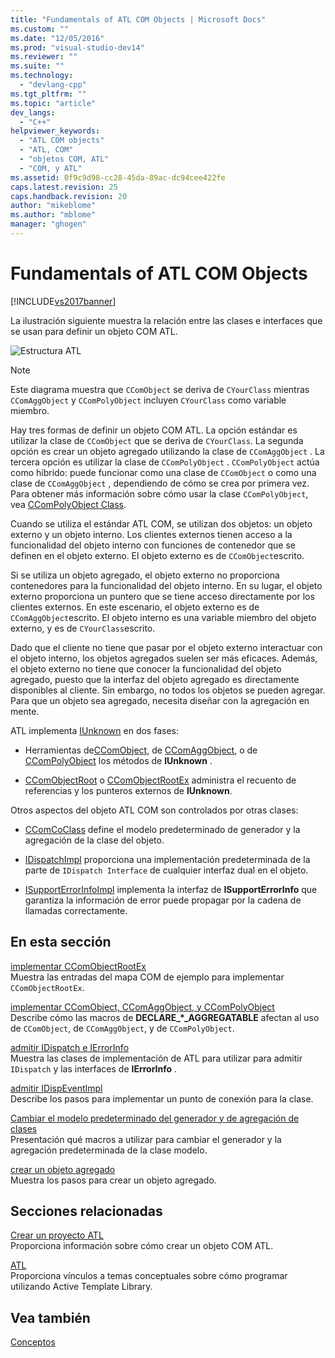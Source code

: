 ```yaml
---
title: "Fundamentals of ATL COM Objects | Microsoft Docs"
ms.custom: ""
ms.date: "12/05/2016"
ms.prod: "visual-studio-dev14"
ms.reviewer: ""
ms.suite: ""
ms.technology: 
  - "devlang-cpp"
ms.tgt_pltfrm: ""
ms.topic: "article"
dev_langs: 
  - "C++"
helpviewer_keywords: 
  - "ATL COM objects"
  - "ATL, COM"
  - "objetos COM, ATL"
  - "COM, y ATL"
ms.assetid: 0f9c9d98-cc28-45da-89ac-dc94cee422fe
caps.latest.revision: 25
caps.handback.revision: 20
author: "mikeblome"
ms.author: "mblome"
manager: "ghogen"
---
```

# Fundamentals of ATL COM Objects
[!INCLUDE[vs2017banner](../assembler/inline/includes/vs2017banner.md)]

La ilustración siguiente muestra la relación entre las clases e interfaces que se usan para definir un objeto COM ATL.  
  
 ![Estructura ATL](../atl/media/vc307y1.png "vc307Y1")  
  
> [!NOTE]
>  Este diagrama muestra que `CComObject` se deriva de `CYourClass` mientras `CComAggObject` y `CComPolyObject` incluyen `CYourClass` como variable miembro.  
  
 Hay tres formas de definir un objeto COM ATL.  La opción estándar es utilizar la clase de `CComObject` que se deriva de `CYourClass`.  La segunda opción es crear un objeto agregado utilizando la clase de `CComAggObject` .  La tercera opción es utilizar la clase de `CComPolyObject` .  `CComPolyObject` actúa como híbrido: puede funcionar como una clase de `CComObject` o como una clase de `CComAggObject` , dependiendo de cómo se crea por primera vez.  Para obtener más información sobre cómo usar la clase `CComPolyObject`, vea [CComPolyObject Class](../atl/reference/ccompolyobject-class.md).  
  
 Cuando se utiliza el estándar ATL COM, se utilizan dos objetos: un objeto externo y un objeto interno.  Los clientes externos tienen acceso a la funcionalidad del objeto interno con funciones de contenedor que se definen en el objeto externo.  El objeto externo es de `CComObject`escrito.  
  
 Si se utiliza un objeto agregado, el objeto externo no proporciona contenedores para la funcionalidad del objeto interno.  En su lugar, el objeto externo proporciona un puntero que se tiene acceso directamente por los clientes externos.  En este escenario, el objeto externo es de `CComAggObject`escrito.  El objeto interno es una variable miembro del objeto externo, y es de `CYourClass`escrito.  
  
 Dado que el cliente no tiene que pasar por el objeto externo interactuar con el objeto interno, los objetos agregados suelen ser más eficaces.  Además, el objeto externo no tiene que conocer la funcionalidad del objeto agregado, puesto que la interfaz del objeto agregado es directamente disponibles al cliente.  Sin embargo, no todos los objetos se pueden agregar.  Para que un objeto sea agregado, necesita diseñar con la agregación en mente.  
  
 ATL implementa [IUnknown](http://msdn.microsoft.com/library/windows/desktop/ms680509) en dos fases:  
  
-   Herramientas de[CComObject](../atl/reference/ccomobject-class.md), de [CComAggObject](../atl/reference/ccomaggobject-class.md), o de [CComPolyObject](../atl/reference/ccompolyobject-class.md) los métodos de **IUnknown** .  
  
-   [CComObjectRoot](../atl/reference/ccomobjectroot-class.md) o [CComObjectRootEx](../atl/reference/ccomobjectrootex-class.md) administra el recuento de referencias y los punteros externos de **IUnknown**.  
  
 Otros aspectos del objeto ATL COM son controlados por otras clases:  
  
-   [CComCoClass](../atl/reference/ccomcoclass-class.md) define el modelo predeterminado de generador y la agregación de la clase del objeto.  
  
-   [IDispatchImpl](../atl/reference/idispatchimpl-class.md) proporciona una implementación predeterminada de la parte de `IDispatch Interface` de cualquier interfaz dual en el objeto.  
  
-   [ISupportErrorInfoImpl](../atl/reference/isupporterrorinfoimpl-class.md) implementa la interfaz de **ISupportErrorInfo** que garantiza la información de error puede propagar por la cadena de llamadas correctamente.  
  
## En esta sección  
 [implementar CComObjectRootEx](../atl/implementing-ccomobjectrootex.md)  
 Muestra las entradas del mapa COM de ejemplo para implementar `CComObjectRootEx`.  
  
 [implementar CComObject, CComAggObject, y CComPolyObject](../atl/implementing-ccomobject-ccomaggobject-and-ccompolyobject.md)  
 Describe cómo las macros de **DECLARE\_\*\_AGGREGATABLE** afectan al uso de `CComObject`, de `CComAggObject`, y de `CComPolyObject`.  
  
 [admitir IDispatch e IErrorInfo](../atl/supporting-idispatch-and-ierrorinfo.md)  
 Muestra las clases de implementación de ATL para utilizar para admitir `IDispatch` y las interfaces de **IErrorInfo** .  
  
 [admitir IDispEventImpl](../atl/supporting-idispeventimpl.md)  
 Describe los pasos para implementar un punto de conexión para la clase.  
  
 [Cambiar el modelo predeterminado del generador y de agregación de clases](../atl/changing-the-default-class-factory-and-aggregation-model.md)  
 Presentación qué macros a utilizar para cambiar el generador y la agregación predeterminada de la clase modelo.  
  
 [crear un objeto agregado](../atl/creating-an-aggregated-object.md)  
 Muestra los pasos para crear un objeto agregado.  
  
## Secciones relacionadas  
 [Crear un proyecto ATL](../atl/reference/creating-an-atl-project.md)  
 Proporciona información sobre cómo crear un objeto COM ATL.  
  
 [ATL](../atl/active-template-library-atl-concepts.md)  
 Proporciona vínculos a temas conceptuales sobre cómo programar utilizando Active Template Library.  
  
## Vea también  
 [Conceptos](../atl/active-template-library-atl-concepts.md)